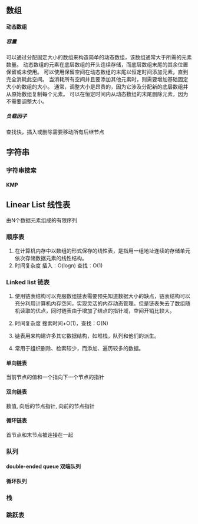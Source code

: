 ## 数组



#### 动态数组
##### 容量
可以通过分配固定大小的数组来构造简单的动态数组，该数组通常大于所需的元素数量。
动态数组的元素在底层数组的开头连续存储，而底层数组末尾的其余位置保留或未使用。
可以使用保留空间在动态数​​组的末尾以恒定时间添加元素，直到完全消耗此空间。
当消耗所有空间并且要添加其他元素时，则需要增加基础固定大小的数组的大小。
通常，调整大小是昂贵的，因为它涉及分配新的底层数组并从原始数组复制每个元素。
可以在恒定时间内从动态数组的末尾删除元素，因为不需要调整大小。

##### 负载因子
查找快，插入或删除需要移动所有后继节点

## 字符串

### 字符串搜索
#### KMP

## Linear List 线性表
由N个数据元素组成的有限序列
### 顺序表
1. 在计算机内存中以数组的形式保存的线性表，是指用一组地址连续的存储单元依次存储数据元素的线性结构。
1. 时间复杂度 插入：O(logn) 查找：O(1)


### Linked list 链表
1. 使用链表结构可以克服数组链表需要预先知道数据大小的缺点，链表结构可以充分利用计算机内存空间，实现灵活的内存动态管理。但是链表失去了数组随机读取的优点，同时链表由于增加了结点的指针域，空间开销比较大。

1. 时间复杂度 搜索时间+O(1)，查找：O(N)

1. 链表用来构建许多其它数据结构，如堆栈，队列和他们的派生。

1. 常用于组织删除、检索较少，而添加、遍历较多的数据。

#### 单向链表
当前节点的值和一个指向下一个节点的指针
#### 双向链表
数值, 向后的节点指针, 向前的节点指针
#### 循环链表
首节点和末节点被连接在一起

### 队列
#### double-ended queue 双端队列
#### 循环队列


### 栈

### 跳跃表
